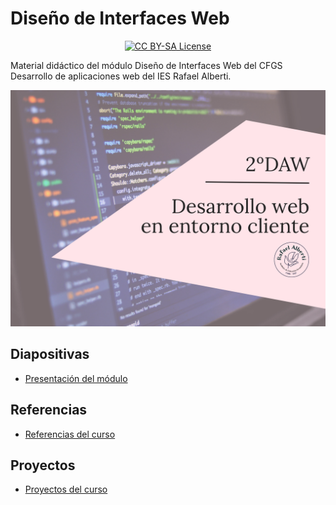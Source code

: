 # Diseño de Interfaces Web

<p align="center">
  <a href="LICENSE">
      <img src="https://img.shields.io/badge/License-CC%20BY--SA%204.0-lightgrey.svg?longCache=true" alt="CC BY-SA License">
    </a>
</p>

Material didáctico del módulo Diseño de Interfaces Web del CFGS Desarrollo de aplicaciones web del IES Rafael Alberti.

<p align="center">
  <img src="logos/DWE-22-23-moodle.png" alt="Cover Diseño de Interfaces Web">
</p>

## Diapositivas

- [Presentación del módulo](https://0xmrivas.github.io/material-DWEC/slides/presentacion.html)

## Referencias

- [Referencias del curso](https://0xmrivas.github.io/material-DWEC/docs/referencias)

## Proyectos
- [Proyectos del curso](https://0xmrivas.github.io/material-DWEC/docs/proyectos/)